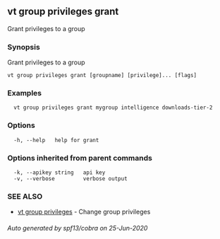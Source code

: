 ## vt group privileges grant

Grant privileges to a group

### Synopsis

Grant privileges to a group

```
vt group privileges grant [groupname] [privilege]... [flags]
```

### Examples

```
  vt group privileges grant mygroup intelligence downloads-tier-2
```

### Options

```
  -h, --help   help for grant
```

### Options inherited from parent commands

```
  -k, --apikey string   api key
  -v, --verbose         verbose output
```

### SEE ALSO

* [vt group privileges](vt_group_privileges.md)	 - Change group privileges

###### Auto generated by spf13/cobra on 25-Jun-2020
